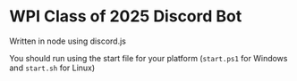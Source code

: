 # WPI Class of 2025 Discord Bot

Written in node using discord.js

You should run using the start file for your platform (`start.ps1` for Windows and `start.sh` for Linux)
